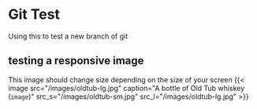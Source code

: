 # Git Test


Using this to test a new branch of git

## testing a responsive image
This image should change size depending on the size of your screen
{{< image src="/images/oldtub-lg.jpg" caption="A bottle of Old Tub whiskey (`image`)" src_s="/images/oldtub-sm.jpg" src_l="/images/oldtub-lg.jpg" >}}


